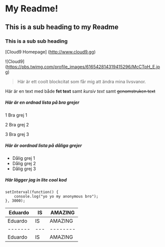

# My Readme!

## This is a sub heading to my Readme

### This is a sub sub heading

[Cloud9 Homepage] (http://www.cloud9.gg)

![Cloud9] (https://pbs.twimg.com/profile_images/616542814319415296/McCTpH_E.jpg)

>Här är ett coolt blockcitat som får mig att ändra mina livsvanor.

Här är en text med både **fet text** samt *kursiv text* samt ~~genomstruken text~~

##### Här är en ordnad lista på bra grejer

1 Bra grej 1

2 Bra grej 2

3 Bra grej 3

##### Här är oordnad lista på dåliga grejer

* Dålig grej 1
* Dålig grej 2
* Dålig grej 3

##### Här lägger jag in lite cool kod

```
setInterval(function() {
    console.log("yo yo my anonymous bro");
}, 3000);
```

| Eduardo | IS | AMAZING |
|-------- |--- | --------|
| Eduardo | IS | AMAZING |
| ------- | ---| --------|
| Eduardo | IS | AMAZING |


